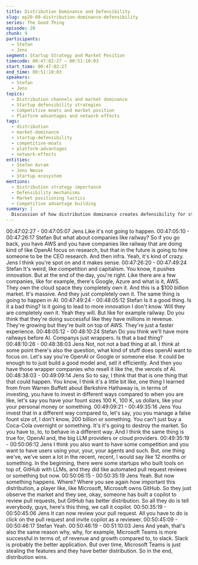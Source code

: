 ```yaml
---
title: Distribution Dominance and Defensibility
slug: ep20-09-distribution-dominance-defensibility
series: The Good Thing
episode: 20
chunk: 9
participants:
  - Stefan
  - Jens
segment: Startup Strategy and Market Position
timecode: 00:47:02:27 – 00:51:10:03
start_time: 00:47:02:27
end_time: 00:51:10:03
speakers:
  - Stefan
  - Jens
topics:
  - Distribution channels and market dominance
  - Startup defensibility strategies
  - Competitive moats and market position
  - Platform advantages and network effects
tags:
  - distribution
  - market-dominance
  - startup-defensibility
  - competitive-moats
  - platform-advantages
  - network-effects
entities:
  - Stefan Avram
  - Jens Neuse
  - Startup ecosystem
mentions:
  - Distribution strategy importance
  - Defensibility mechanisms
  - Market positioning tactics
  - Competitive advantage building
summary: |
  Discussion of how distribution dominance creates defensibility for startups, exploring competitive moats, platform advantages, and strategies for building sustainable market positions.
---
```


00:47:02:27 - 00:47:05:07
Jens
Like it's not going to happen.
00:47:05:10 - 00:47:26:17
Stefan
But what about companies like railway? So if you go back, you have AWS and you have
companies like railway that are doing kind of like OpenAI focus on research, but that in the
future is going to hire someone to be the CEO research. And then infra. Yeah, it's kind of crazy.
Jens I think you're spot on and it makes sense.
00:47:26:20 - 00:47:49:24
Stefan
It's weird, like competition and capitalism. You know, it pushes innovation. But at the end of the
day, you're right. Like there are a few companies, like for example, there's Google, Azure and
what is it, AWS. They own the cloud space they completely own it. And this is a $100 billion
market. It's massive. And they just completely own it. The same thing is going to happen in AI.
00:47:49:24 - 00:48:05:12
Stefan
Is it a good thing. Is it a bad thing? Is it going to lead to more innovation I don't know. Will they
are completely own it. Yeah they will. But like for example railway. Do you think that they're
doing successful like they have millions in revenue. They're growing but they're built on top of
AWS. They're just a faster experience.
00:48:05:12 - 00:48:10:24
Stefan
Do you think we'll have more railways before AI. Companys just wrappers. Is that a bad thing?
00:48:10:26 - 00:48:38:03
Jens
Not, not not a bad thing at all. I think at some point there's also the question, what kind of stuff
does openAI want to focus on. Let's say you're OpenAI or Google or someone else. It could be
enough to to just build a good model and, sell it efficiently. And then you have those wrapper
companies who resell it like the, the vercels of AI.
00:48:38:03 - 00:49:09:14
Jens
So to say, I think that that is one thing that that could happen. You know, I think it's a little bit like,
one thing I learned from from Warren Buffett about Berkshire Hathaway is, in terms of investing,
you have to invest in different ways compared to when you are like, let's say you have your
fount sizes 100 K, 100 K, us dollars, like your your personal money or something.
00:49:09:21 - 00:49:35:16
Jens
You invest that in a different way compared to, let's say, you you manage a false fount size of, I
don't know, 200 billion or something. You can't just buy a Coca-Cola overnight or something. It's
it's going to destroy the market. So you have to, to, to behave in a different way. And I think the
same thing is true for, OpenAI and, the big LLM providers or cloud providers.
00:49:35:19 - 00:50:06:12
Jens
I think you also want to have some competition and you want to have users using your, your,
your agents and such. But, one thing we've, we've seen a lot in the recent, recent, I would say
like 12 months or something. In the beginning, there were some startups who built tools on top
of, GitHub with LLMs, and they did like automated pull request reviews or something but now.
00:50:06:15 - 00:50:35:19
Jens
Yeah. But now something happens. Where? Where you see again how important this
distribution, a player like, like Microsoft, Microsoft owns GitHub. So they just observe the market
and they see, okay, someone has built a copilot to review pull requests, but GitHub has better
distribution. So all they do is tell everybody, guys, here's this thing, we call it copilot.
00:50:35:19 - 00:50:45:06
Jens
It can now review your pull request. All you have to do is click on the pull request and invite
copilot as a reviewer.
00:50:45:09 - 00:50:46:17
Stefan
Yeah.
00:50:46:19 - 00:51:10:03
Jens
And yeah, that's also the same reason why, why, for example, Microsoft Teams is more
successful in terms of, of revenue and growth compared to, to slack. Slack is probably the better
application. But over time, Microsoft Teams is just stealing the features and they have better
distribution. So in the end, distribution wins.